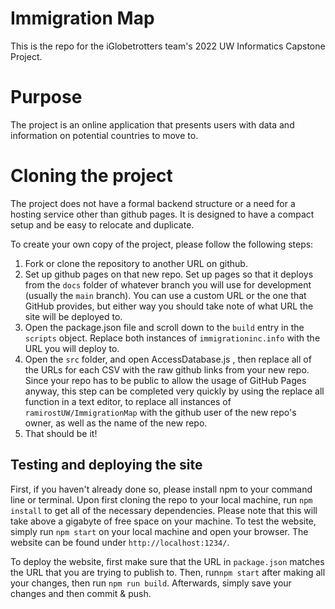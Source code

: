 # Immigration Map

This is the repo for the iGlobetrotters team's 2022 UW Informatics Capstone Project.

# Purpose
The project is an online application that presents users with data and information on potential countries to move to. 

# Cloning the project 
The project does not have a formal backend structure or a need for a hosting service other than github pages. It is designed to have a compact setup and be easy to relocate and duplicate. 

To create your own copy of the project, please follow the following steps:

1. Fork or clone the repository to another URL on github. 
2. Set up github pages on that new repo. Set up pages so that it deploys from the `docs` folder of whatever branch you will use for development (usually the `main` branch). You can use a custom URL or the one that GitHub provides, but either way you should take note of what URL the site will be deployed to. 
3. Open the package.json file and scroll down to the `build` entry in the `scripts` object. Replace both instances of `immigrationinc.info` with the URL you will deploy to.
4. Open the `src` folder, and open AccessDatabase.js , then replace all of the URLs for each CSV with the raw github links from your new repo. Since your repo has to be public to allow the usage of GitHub Pages anyway, this step can be completed very quickly by using the replace all function in a text editor, to replace all instances of `ramirostUW/ImmigrationMap` with the github user of the new repo's owner, as well as the name of the new repo. 
5. That should be it!

## Testing and deploying the site
First, if you haven't already done so, please install npm to your command line or terminal.
Upon first cloning the repo to your local machine, run `npm install` to get all of the necessary dependencies. Please note that this will take above a gigabyte of free space on your machine.
To test the website, simply run `npm start` on your local machine and open your browser. The website can be found under `http://localhost:1234/`. 

To deploy the website, first make sure that the URL in `package.json` matches the URL that you are trying to publish to. Then, run`npm start` after making all your changes, then run `npm run build`. Afterwards, simply save your changes and then commit & push. 
